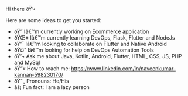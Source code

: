  Hi there ðŸ‘‹

Here are some ideas to get you started:

- ðŸ”­ Iâ€™m currently working on Ecommerce application
- ðŸŒ± Iâ€™m currently learning DevOps, Flask, Flutter and NodeJs
- ðŸ‘¯ Iâ€™m looking to collaborate on Flutter and Native Android
- ðŸ¤” Iâ€™m looking for help on DevOps Automation Tools
- ðŸ’¬ Ask me about Java, Kotlin, Android, Flutter, HTML, CSS, JS, PHP and MySql
- ðŸ“« How to reach me: https://www.linkedin.com/in/naveenkumar-kannan-598230170/
- ðŸ˜„ Pronouns: He/His
- âš¡ Fun fact: I am a lazy person

